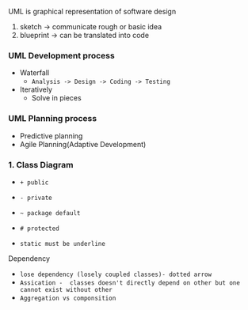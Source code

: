 UML is graphical representation of software design
1. sketch -> communicate rough or basic idea  
2. blueprint -> can be translated into code

### UML Development process
* Waterfall  
    * `Analysis -> Design -> Coding -> Testing`
* Iteratively
    * Solve in pieces
    
    
### UML Planning process
* Predictive planning
* Agile Planning(Adaptive Development)


### 1. Class Diagram

* `+ public` 
* `- private`
* `~ package default` 
* `# protected`

* `static must be underline`

Dependency 

* `lose dependency (losely coupled classes)- dotted arrow` 
* `Assication -  classes doesn't directly depend on other but one cannot exist without other`
* `Aggregation vs componsition`